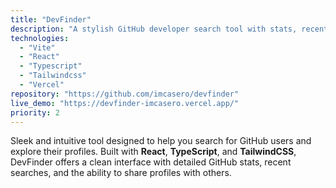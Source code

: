 ```yaml
---
title: "DevFinder"
description: "A stylish GitHub developer search tool with stats, recent searches, and profile sharing."
technologies:
  - "Vite"
  - "React"
  - "Typescript"
  - "Tailwindcss"
  - "Vercel"
repository: "https://github.com/imcasero/devfinder"
live_demo: "https://devfinder-imcasero.vercel.app/"
priority: 2
---
```


Sleek and intuitive tool designed to help you search for GitHub users and explore their profiles. Built with **React**, **TypeScript**, and **TailwindCSS**, DevFinder offers a clean interface with detailed GitHub stats, recent searches, and the ability to share profiles with others.
